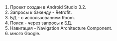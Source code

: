 1. Проект создан в Android Studio 3.2.
2. Запросы к бэкенду - Retrofit.
3. БД - с использованием Room.
4. Поиск - через запросы к БД.
5. Навигация - Navigation Architecture Component.
6. много Google.
